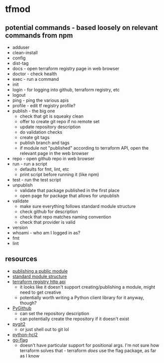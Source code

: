 # tfmod

## potential commands - based loosely on relevant commands from npm

- adduser
- clean-install
- config
- dist-tag
- docs - open terraform registry page in web browser
- doctor - check health
- exec - run a command
- init
- login - for logging into github, terraform registry, etc
- logout
- ping - ping the various apis
- profile - edit tf registry profile?
- publish - the big one
  - check that git is squeaky clean
  - offer to create git repo if no remote set
  - update repository description
  - do validation checks
  - create git tags
  - publish branch and tags
  - if module not "published" according to terraform API, open the relevant
    page in the web browser
- repo - open github repo in web browser
- run - run a script
  - defaults for fmt, lint, etc
  - print script before running it (like npm)
- test - run the test script
- unpublish
  - validate that package published in the first place
  - open page for package that allows for unpublish
- validate
  - make sure everything follows standard module structure
  - check github for description
  - check that repo matches naming convention
  - check that provider is valid
- version
- whoami - who am I logged in as?
- fmt
- lint

## resources

- [publishing a public module](https://developer.hashicorp.com/terraform/registry/modules/publish)
- [standard module structure](https://developer.hashicorp.com/terraform/language/modules/develop/structure)
- [terraform registry http api](https://developer.hashicorp.com/terraform/registry/api-docs)
  - it looks like it doesn't support creating/publishing a module, might need
    to get creative
  - potentially worth writing a Python client library for it anyway, though?
- [PyGithub](https://github.com/PyGithub/PyGithub)
  - can set the repository description
  - can potentially create the repository if it doesn't exist
- [pygit2](https://github.com/libgit2/pygit2)
  - or just shell out to git lol
- [python-hcl2](https://pypi.org/project/python-hcl2/)
- [go-flag](https://github.com/jfhbrook/go-flag)
  - doesn't have particular support for positional args. I'm not sure how
    terraform solves that - terraform *does* use the flag package, as far as
    I know
